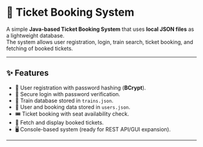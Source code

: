 # 🚆 Ticket Booking System

A simple **Java-based Ticket Booking System** that uses **local JSON files** as a lightweight database.  
The system allows user registration, login, train search, ticket booking, and fetching of booked tickets.

---

## ✨ Features
- 🔐 User registration with password hashing (**BCrypt**).
- 🔑 Secure login with password verification.
- 🚉 Train database stored in `trains.json`.
- 📂 User and booking data stored in `users.json`.
- 🎟️ Ticket booking with seat availability check.
- 📜 Fetch and display booked tickets.
- 🖥️ Console-based system (ready for REST API/GUI expansion).

---

